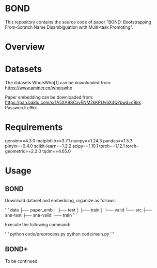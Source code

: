 # BOND
This repository contains the source code of paper "BOND: Bootstrapping From-Scratch Name Disambiguation with Multi-task Promoting".

# Overview

# Datasets
The datasets WhoIsWho[1] can be downloaded from: https://www.aminer.cn/whoiswho

Paper embedding can be downloaded from: https://pan.baidu.com/s/1A5XA9SCxvENM2kKPUv6X4Q?pwd=c9kk 
Password: c9kk

# Requirements
gensim==4.3.0
matplotlib==3.7.1
numpy==1.24.3
pandas==1.5.3
pinyin==0.4.0
scikit-learn==1.2.2
scipy==1.10.1
torch==1.12.1
torch-geometric==2.2.0
tqdm==4.65.0

# Usage

## BOND

Download dataset and embedding, organize as follows:

'''
data
├── paper_emb
│   ├── test
│   ├── train
│   └── valid
└── src
    ├── sna-test
    ├── sna-valid
    └── train
'''

Execute the following command:

'''
python code/preprocess.py
python code/main.py
'''

## BOND+

To be continued.


